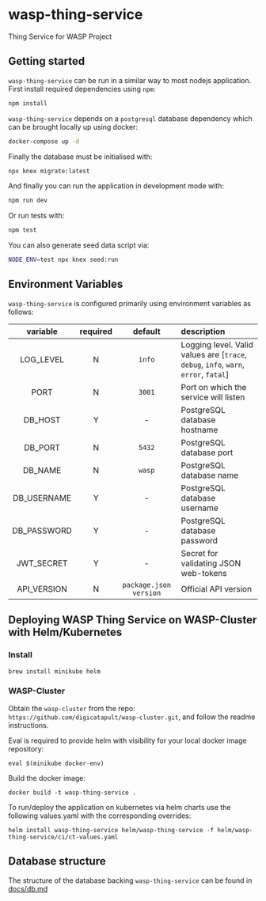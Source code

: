 # wasp-thing-service

Thing Service for WASP Project

## Getting started

`wasp-thing-service` can be run in a similar way to most nodejs application. First install required dependencies using `npm`:

```sh
npm install
```

`wasp-thing-service` depends on a `postgresql` database dependency which can be brought locally up using docker:

```sh
docker-compose up -d
```

Finally the database must be initialised with:

```sh
npx knex migrate:latest
```

And finally you can run the application in development mode with:

```sh
npm run dev
```

Or run tests with:

```sh
npm test
```

You can also generate seed data script via:

```sh
NODE_ENV=test npx knex seed:run
```

## Environment Variables

`wasp-thing-service` is configured primarily using environment variables as follows:

|  variable   | required |        default         | description                                                                          |
| :---------: | :------: | :--------------------: | :----------------------------------------------------------------------------------- |
|  LOG_LEVEL  |    N     |         `info`         | Logging level. Valid values are [`trace`, `debug`, `info`, `warn`, `error`, `fatal`] |
|    PORT     |    N     |         `3001`         | Port on which the service will listen                                                |
|   DB_HOST   |    Y     |           -            | PostgreSQL database hostname                                                         |
|   DB_PORT   |    N     |         `5432`         | PostgreSQL database port                                                             |
|   DB_NAME   |    N     |         `wasp`         | PostgreSQL database name                                                             |
| DB_USERNAME |    Y     |           -            | PostgreSQL database username                                                         |
| DB_PASSWORD |    Y     |           -            | PostgreSQL database password                                                         |
| JWT_SECRET  |    Y     |           -            | Secret for validating JSON web-tokens                                                |
| API_VERSION |    N     | `package.json version` | Official API version                                                                 |

## Deploying WASP Thing Service on WASP-Cluster with Helm/Kubernetes

### Install

```
brew install minikube helm
```

### WASP-Cluster

Obtain the `wasp-cluster` from the repo: `https://github.com/digicatapult/wasp-cluster.git`, and follow the readme instructions.

Eval is required to provide helm with visibility for your local docker image repository:

```
eval $(minikube docker-env)
```

Build the docker image:

```
docker build -t wasp-thing-service .
```

To run/deploy the application on kubernetes via helm charts use the following values.yaml with the corresponding overrides:

```
helm install wasp-thing-service helm/wasp-thing-service -f helm/wasp-thing-service/ci/ct-values.yaml
```

## Database structure

The structure of the database backing `wasp-thing-service` can be found in [docs/db.md](./docs/db.md)
